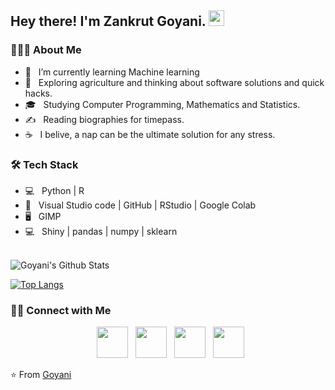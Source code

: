 <h2> Hey there! I'm Zankrut Goyani. <img src="https://github.com/souvikguria98/souvikguria98/blob/master/Hi.gif" width="25"></h2>

<h3> 👨🏻‍💻 About Me </h3>

- 🔭 &nbsp; I’m currently learning Machine learning
- 🤔 &nbsp; Exploring agriculture and thinking about software solutions and quick hacks.
- 🎓 &nbsp; Studying Computer Programming, Mathematics and Statistics.
- ✍️ &nbsp; Reading biographies for timepass.
- ☕ &nbsp; I belive, a nap can be the ultimate solution for any stress. 

<h3>🛠 Tech Stack</h3>

- 💻 &nbsp; Python | R  
- 🔧 &nbsp; Visual Studio code | GitHub | RStudio | Google Colab
- 🖥 &nbsp; GIMP
- 💻 &nbsp; Shiny | pandas | numpy | sklearn
<br>

<img align="center" src="https://github-readme-stats.vercel.app/api?username=zankrut20&include_all_commits=true&count_private=true&show_icons=true&line_height=20&title_color=7A7ADB&icon_color=2234AE&text_color=D3D3D3&bg_color=0,000000,130F40" alt="Goyani's Github Stats">

</br>

[![Top Langs](https://github-readme-stats.vercel.app/api/top-langs/?username=zankrut20&layout=compact&text_color=daf7dc&bg_color=151515)](https://github.com/devSouvik/github-readme-stats)


<h3> 🤝🏻 Connect with Me </h3>

<p align="center">
&nbsp; <a href="https://twitter.com/GoyaniZankrut" target="_blank" rel="noopener noreferrer"><img src="https://img.icons8.com/plasticine/100/000000/twitter.png" width="50" /></a>  
&nbsp; <a href="https://www.instagram.com/goyani_zankrut/" target="_blank" rel="noopener noreferrer"><img src="https://img.icons8.com/plasticine/100/000000/instagram-new.png" width="50" /></a>  
&nbsp; <a href="https://www.linkedin.com/in/zankrutgoyani/" target="_blank" rel="noopener noreferrer"><img src="https://img.icons8.com/plasticine/100/000000/linkedin.png" width="50" /></a>
&nbsp; <a href="mailto:zankrut20@gmail.com" target="_blank" rel="noopener noreferrer"><img src="https://img.icons8.com/plasticine/100/000000/gmail.png"  width="50" /></a>
</p>

⭐️ From [Goyani](https://github.com/zankrut20)

<!---
- 👋 Hi, I’m Zankrut Goyani
- 👀 I’m interested in machine learning, NLP
- 🌱 I’m currently learning machine learning in R and Python
- 💞️ I’m looking to collaborate on ...
- 📫 How to reach me - Email: zankrut20@gmail.com
--->
<!---
zankrut20/zankrut20 is a ✨ special ✨ repository because its `README.md` (this file) appears on your GitHub profile.
You can click the Preview link to take a look at your changes.
--->
